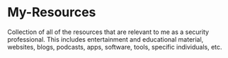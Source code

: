 # My-Resources
Collection of all of the resources that are relevant to me as a security professional. This includes entertainment and educational material, websites, blogs, podcasts, apps, software, tools, specific individuals, etc.
